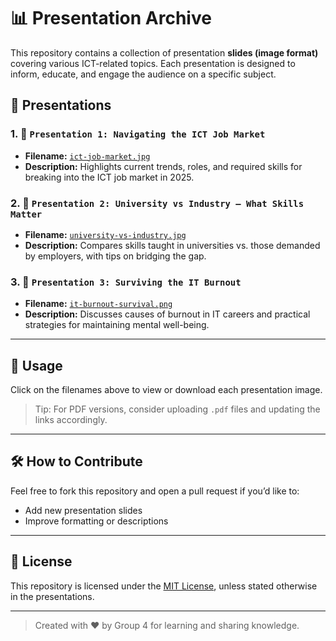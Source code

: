 # 📊 Presentation Archive

This repository contains a collection of presentation **slides (image format)** covering various ICT-related topics. Each presentation is designed to inform, educate, and engage the audience on a specific subject.

## 📂 Presentations

### 1. 📘 `Presentation 1: Navigating the ICT Job Market`
- **Filename:** [`ict-job-market.jpg`](./ict-job-market.jpg)
- **Description:** Highlights current trends, roles, and required skills for breaking into the ICT job market in 2025.

### 2. 📙 `Presentation 2: University vs Industry – What Skills Matter`
- **Filename:** [`university-vs-industry.jpg`](./university-vs-industry.jpg)
- **Description:** Compares skills taught in universities vs. those demanded by employers, with tips on bridging the gap.

### 3. 📗 `Presentation 3: Surviving the IT Burnout`
- **Filename:** [`it-burnout-survival.png`](./it-burnout-survival.png)
- **Description:** Discusses causes of burnout in IT careers and practical strategies for maintaining mental well-being.

---

## 🧾 Usage

Click on the filenames above to view or download each presentation image.

> Tip: For PDF versions, consider uploading `.pdf` files and updating the links accordingly.

---

## 🛠️ How to Contribute

Feel free to fork this repository and open a pull request if you’d like to:
- Add new presentation slides
- Improve formatting or descriptions

---

## 📜 License

This repository is licensed under the [MIT License](LICENSE), unless stated otherwise in the presentations.

---

> Created with ❤️ by Group 4 for learning and sharing knowledge.
